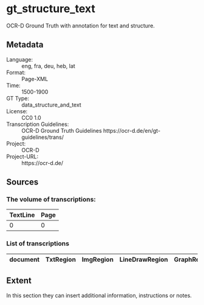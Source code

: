 <div>
   <h1 id="title">gt_structure_text</h1>
   <p id="paragraph">OCR-D Ground Truth with annotation for text and structure. </p>
   <h2>Metadata</h2>
   <dl class="grid">
      <dt id="Language">Language:</dt>
      <dd>eng, fra, deu, heb, lat</dd>
      <dt id="Format">Format:</dt>
      <dd>Page-XML</dd>
      <dt id="Time">Time:</dt>
      <dd>1500-1900</dd>
      <dt id="GTT">GT Type:</dt>
      <dd>data_structure_and_text</dd>
      <dt id="License">License:</dt>
      <dd>CC0 1.0</dd>
      <dt id="Guidelines">Transcription Guidelines:</dt>
      <dd> OCR-D Ground Truth Guidelines https://ocr-d.de/en/gt-guidelines/trans/</dd>
      <dt id="Project">Project:</dt>
      <dd>OCR-D</dd>
      <dt id="Project-URL">Project-URL:</dt>
      <dd>https://ocr-d.de/</dd>
   </dl>
   <h2>Sources</h2>
   <h3>The volume of transcriptions:</h3>
   <table id="table_id">
      <thead>
         <tr>
            <th>TextLine</th>
            <th>Page</th>
         </tr>
      </thead>
      <tbody>
         <tr>
            <td>0</td>
            <td>0</td>
         </tr>
      </tbody>
   </table>
   <div id="transcriptions">
      <h3>List of transcriptions</h3>
      <div>
         <table id="table_id" class="display">
            <thead>
               <tr>
                  <th>document</th>
                  <th>TxtRegion</th>
                  <th>ImgRegion</th>
                  <th>LineDrawRegion</th>
                  <th>GraphRegion</th>
                  <th>TabRegion</th>
                  <th>ChartRegion</th>
                  <th>SepRegion</th>
                  <th>MathRegion</th>
                  <th>ChemRegion</th>
                  <th>MusicRegion</th>
                  <th>AdRegion</th>
                  <th>NoiseRegion</th>
                  <th>UnkownRegion</th>
                  <th>CustomRegion</th>
                  <th>TextLine</th>
                  <th>Page</th>
               </tr>
            </thead>
            <tbody/>
         </table>
      </div>
   </div>
   <div id="extent">
      <h2>Extent</h2>
      <p>
                                In this section they can insert additional information, instructions or notes.
                            </p>
   </div>
</div>
